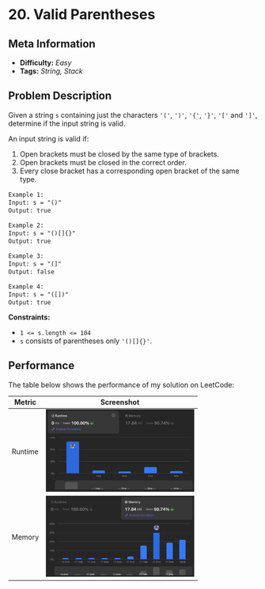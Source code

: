 # 20. Valid Parentheses

## Meta Information
- **Difficulty:** *Easy*
- **Tags:** *String, Stack*

## Problem Description
Given a string `s` containing just the characters `'('`, `')'`, `'{'`, `'}'`, `'['` and `']'`, determine if the input string is valid.

An input string is valid if:

1. Open brackets must be closed by the same type of brackets.
2. Open brackets must be closed in the correct order.
3. Every close bracket has a corresponding open bracket of the same type.
```
Example 1:
Input: s = "()"
Output: true
```

```
Example 2:
Input: s = "()[]{}"
Output: true
```

```
Example 3:
Input: s = "(]"
Output: false
```

```
Example 4:
Input: s = "([])"
Output: true
```


**Constraints:**
- ```1 <= s.length <= 104```
- `s` consists of parentheses only `'()[]{}'`.


## Performance
The table below shows the performance of my solution on LeetCode:

| Metric   | Screenshot                                                                                 |
|----------|--------------------------------------------------------------------------------------------|
| Runtime  |<img src="./img/runtime.png" alt="Runtime" width="300">                                    |
| Memory   |<img src="./img/memory.png" alt="Runtime" width="300">                                     |

